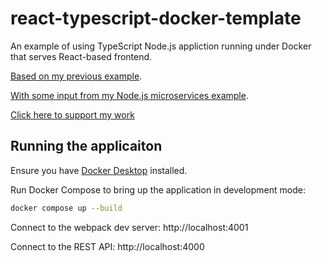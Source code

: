 # react-typescript-docker-template

An example of using TypeScript Node.js appliction running under Docker that serves React-based frontend.

[Based on my previous example](https://github.com/ashleydavis/react-typescript-template).

[With some input from my Node.js microservices example](https://github.com/ashleydavis/nodejs-microservices-example).

[Click here to support my work](https://www.codecapers.com.au/about#support-my-work)

## Running the applicaiton

Ensure you have [Docker Desktop](https://www.docker.com/products/docker-desktop) installed.

Run Docker Compose to bring up the application in development mode:

```bash
docker compose up --build
```

Connect to the webpack dev server: http://localhost:4001

Connect to the REST API: http://localhost:4000

